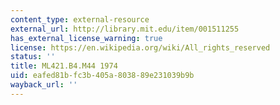 ```yaml
---
content_type: external-resource
external_url: http://library.mit.edu/item/001511255
has_external_license_warning: true
license: https://en.wikipedia.org/wiki/All_rights_reserved
status: ''
title: ML421.B4.M44 1974
uid: eafed81b-fc3b-405a-8038-89e231039b9b
wayback_url: ''
---
```


